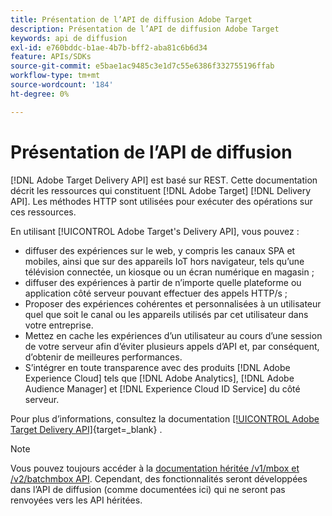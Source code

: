 ```yaml
---
title: Présentation de l’API de diffusion Adobe Target
description: Présentation de l’API de diffusion Adobe Target
keywords: api de diffusion
exl-id: e760bddc-b1ae-4b7b-bff2-aba81c6b6d34
feature: APIs/SDKs
source-git-commit: e5bae1ac9485c3e1d7c55e6386f332755196ffab
workflow-type: tm+mt
source-wordcount: '184'
ht-degree: 0%

---
```


# Présentation de l’API de diffusion

[!DNL Adobe Target Delivery API] est basé sur REST. Cette documentation décrit les ressources qui constituent [!DNL Adobe Target] [!DNL Delivery API]. Les méthodes HTTP sont utilisées pour exécuter des opérations sur ces ressources.

En utilisant [!UICONTROL Adobe Target's Delivery API], vous pouvez :

* diffuser des expériences sur le web, y compris les canaux SPA et mobiles, ainsi que sur des appareils IoT hors navigateur, tels qu’une télévision connectée, un kiosque ou un écran numérique en magasin ;
* diffuser des expériences à partir de n’importe quelle plateforme ou application côté serveur pouvant effectuer des appels HTTP/s ;
* Proposer des expériences cohérentes et personnalisées à un utilisateur quel que soit le canal ou les appareils utilisés par cet utilisateur dans votre entreprise.
* Mettez en cache les expériences d’un utilisateur au cours d’une session de votre serveur afin d’éviter plusieurs appels d’API et, par conséquent, d’obtenir de meilleures performances.
* S’intégrer en toute transparence avec des produits [!DNL Adobe Experience Cloud] tels que [!DNL Adobe Analytics], [!DNL Adobe Audience Manager] et [!DNL Experience Cloud ID Service] du côté serveur.

Pour plus d’informations, consultez la documentation [[!UICONTROL Adobe Target Delivery API]](https://developer.adobe.com/target/implement/delivery-api/){target=_blank} .

>[!NOTE]
>
>Vous pouvez toujours accéder à la [documentation héritée /v1/mbox et /v2/batchmbox API](https://developers.adobetarget.com/api/legacy-api/index.html). Cependant, des fonctionnalités seront développées dans l’API de diffusion (comme documentées ici) qui ne seront pas renvoyées vers les API héritées.
